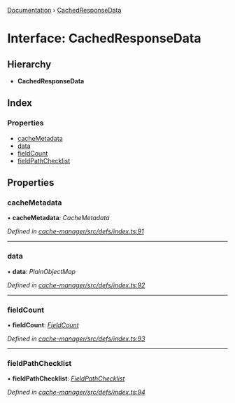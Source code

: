 [Documentation](../README.md) › [CachedResponseData](cachedresponsedata.md)

# Interface: CachedResponseData

## Hierarchy

* **CachedResponseData**

## Index

### Properties

* [cacheMetadata](cachedresponsedata.md#cachemetadata)
* [data](cachedresponsedata.md#data)
* [fieldCount](cachedresponsedata.md#fieldcount)
* [fieldPathChecklist](cachedresponsedata.md#fieldpathchecklist)

## Properties

###  cacheMetadata

• **cacheMetadata**: *CacheMetadata*

*Defined in [cache-manager/src/defs/index.ts:91](https://github.com/badbatch/graphql-box/blob/3fa1e6d/packages/cache-manager/src/defs/index.ts#L91)*

___

###  data

• **data**: *PlainObjectMap*

*Defined in [cache-manager/src/defs/index.ts:92](https://github.com/badbatch/graphql-box/blob/3fa1e6d/packages/cache-manager/src/defs/index.ts#L92)*

___

###  fieldCount

• **fieldCount**: *[FieldCount](fieldcount.md)*

*Defined in [cache-manager/src/defs/index.ts:93](https://github.com/badbatch/graphql-box/blob/3fa1e6d/packages/cache-manager/src/defs/index.ts#L93)*

___

###  fieldPathChecklist

• **fieldPathChecklist**: *[FieldPathChecklist](../README.md#fieldpathchecklist)*

*Defined in [cache-manager/src/defs/index.ts:94](https://github.com/badbatch/graphql-box/blob/3fa1e6d/packages/cache-manager/src/defs/index.ts#L94)*

